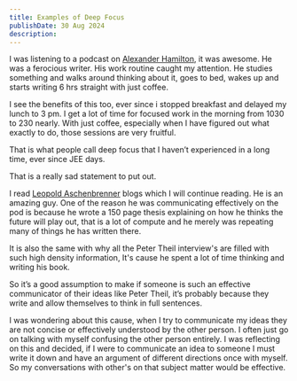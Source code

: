 ```yaml
---
title: Examples of Deep Focus
publishDate: 30 Aug 2024
description:
---
```


I was listening to a podcast on [Alexander Hamilton](https://open.spotify.com/episode/1iCV37xWKWVSGyVn17heV8?si=1528de1fe68643de), it was awesome. He was a ferocious writer. His work routine caught my attention.
He studies something and walks around thinking about it, goes to bed, wakes up and starts writing 6 hrs straight with just coffee. 

I see the benefits of this too, ever since i stopped breakfast and delayed my lunch to 3 pm. I get a lot of time for focused work in the morning from 1030 to 230 nearly. With just coffee, especially when I have figured out what exactly to do, those sessions are very fruitful. 

That is what people call deep focus that I haven’t experienced in a long time, ever since JEE days.

That is a really sad statement to put out.

I read [Leopold Aschenbrenner](https://forourposterity.com/) blogs which I will continue reading. He is an amazing guy. One of the reason he was communicating effectively on the pod is because he wrote a 150 page thesis explaining on how he thinks the future will play out, that is a lot of compute and he merely was repeating many of things he has written there.

It is also the same with why all the Peter Theil interview's are filled with such high density information, It's cause he spent a lot of time thinking and writing his book.

So it’s a good assumption to make if someone is such an effective communicator of their ideas like Peter Theil, it’s probably because they write and allow themselves to think in full sentences.

I was wondering about this cause, when I try to communicate my ideas they are not concise or effectively understood by the other person. I often just go on talking with myself confusing the other person entirely. 
I was reflecting on this and decided, if I were to communicate an idea to someone I must write it down and have an argument of different directions once with myself. So my conversations with other's on that subject matter would be effective.
